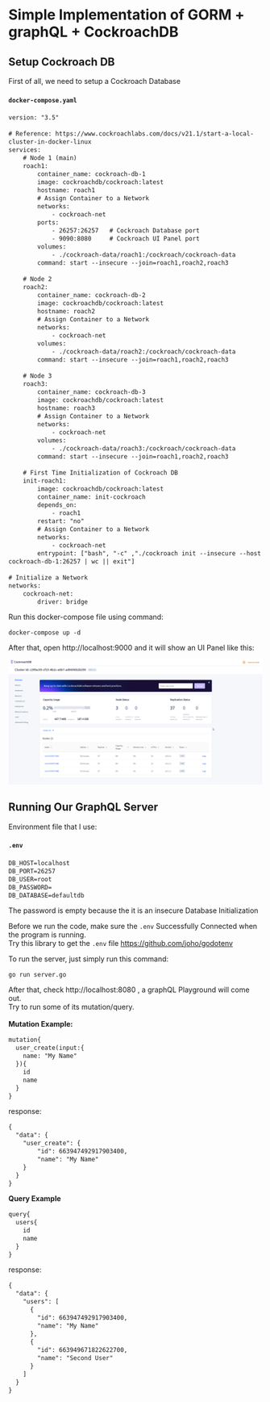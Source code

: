 # <b>Simple Implementation of GORM + graphQL + CockroachDB </b>

## <b>Setup Cockroach DB </b>
First of all, we need to setup a Cockroach Database
#### `docker-compose.yaml`
<pre style="white-space: pre">
<code>version: "3.5"

# Reference: https://www.cockroachlabs.com/docs/v21.1/start-a-local-cluster-in-docker-linux
services:
    # Node 1 (main)
    roach1:
        container_name: cockroach-db-1
        image: cockroachdb/cockroach:latest
        hostname: roach1
        # Assign Container to a Network
        networks: 
            - cockroach-net
        ports:
            - 26257:26257   # Cockroach Database port
            - 9090:8080     # Cockroach UI Panel port
        volumes:
            - ./cockroach-data/roach1:/cockroach/cockroach-data
        command: start --insecure --join=roach1,roach2,roach3
      
    # Node 2
    roach2:
        container_name: cockroach-db-2
        image: cockroachdb/cockroach:latest
        hostname: roach2
        # Assign Container to a Network
        networks: 
            - cockroach-net
        volumes:
            - ./cockroach-data/roach2:/cockroach/cockroach-data
        command: start --insecure --join=roach1,roach2,roach3
        
    # Node 3
    roach3:
        container_name: cockroach-db-3
        image: cockroachdb/cockroach:latest
        hostname: roach3
        # Assign Container to a Network
        networks: 
            - cockroach-net
        volumes:
            - ./cockroach-data/roach3:/cockroach/cockroach-data
        command: start --insecure --join=roach1,roach2,roach3
    
    # First Time Initialization of Cockroach DB
    init-roach1:
        image: cockroachdb/cockroach:latest
        container_name: init-cockroach
        depends_on: 
            - roach1
        restart: "no"
        # Assign Container to a Network
        networks: 
            - cockroach-net
        entrypoint: ["bash", "-c" ,"./cockroach init --insecure --host cockroach-db-1:26257 | wc || exit"]

# Initialize a Network 
networks:
    cockroach-net:
        driver: bridge</code>
</pre>

Run this docker-compose file using command:
```
docker-compose up -d
```

After that, open http://localhost:9000 and it will show an UI Panel like this:

![Cockroach Panel](./images/cockroach_panel.png)

<!-- ## <b> Writing Our GraphQL Server </b> (Skip this part)

We will use https://github.com/99designs/gqlgen library to help us generate the server by running:
```
go get github.com/99designs/gqlgen
go run github.com/99designs/gqlgen init
```

and then we need to change the configuration file about the data types

#### `gqlgen.yml:45`
```
...
models:
  ID:
    model:
      - github.com/99designs/gqlgen/graphql.Int64  # this one
      - github.com/99designs/gqlgen/graphql.Int
      - github.com/99designs/gqlgen/graphql.ID
      - github.com/99designs/gqlgen/graphql.Int32
  Int:
    model:
      - github.com/99designs/gqlgen/graphql.Int
      - github.com/99designs/gqlgen/graphql.Int64
      - github.com/99designs/gqlgen/graphql.Int32
...
```

Move the `Int64` to the top. <br />So when we generate GraphQL Type `ID` it will give us `int64` instread of `string`.

And then run the generate command 
```
go run github.com/99designs/gqlgen
``` -->

## <b> Running Our GraphQL Server </b>

Environment file that I use:

#### `.env`
```
DB_HOST=localhost
DB_PORT=26257
DB_USER=root
DB_PASSWORD=
DB_DATABASE=defaultdb
```
The password is empty because the it is an insecure Database Initialization

Before we run the code, make sure the `.env` Successfully Connected when the program is running. <br />
Try this library to get the `.env` file https://github.com/joho/godotenv

To run the server, just simply run this command:
```
go run server.go
```
After that, check http://localhost:8080 , a graphQL Playground will come out. <br />
Try to run some of its mutation/query. 
<br />
<br />
<b>Mutation Example: </b>
```
mutation{
  user_create(input:{
    name: "My Name"
  }){
    id
    name
  }
}
```
response:
```
{
  "data": {
    "user_create": {
        "id": 663947492917903400,
        "name": "My Name"
    }
  }
}
```
<b>Query Example</b>
```
query{
  users{
    id
    name
  }
}
```
response:
```
{
  "data": {
    "users": [
      {
        "id": 663947492917903400,
        "name": "My Name"
      },
      {
        "id": 663949671822622700,
        "name": "Second User"
      }
    ]
  }
}
```
